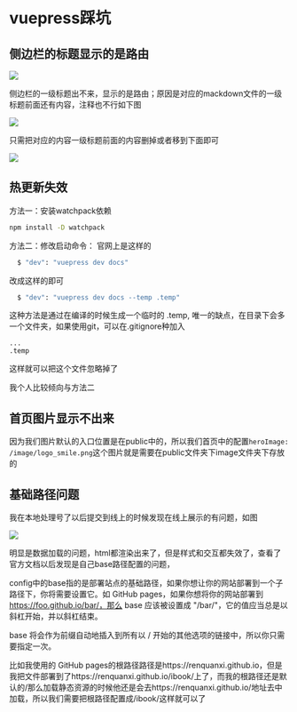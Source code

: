 # vuepress踩坑

## 侧边栏的标题显示的是路由
![](https://qinghuansmile.top/iamgeWarehouse/createdBlog/1.png)<br/>

侧边栏的一级标题出不来，显示的是路由；原因是对应的mackdown文件的一级标题前面还有内容，注释也不行如下图<br/>

![](https://qinghuansmile.top/iamgeWarehouse/createdBlog/2.png)<br/>

只需把对应的内容一级标题前面的内容删掉或者移到下面即可<br/>

![](https://qinghuansmile.top/iamgeWarehouse/createdBlog/3.png)<br/>

## 热更新失效
方法一：安装watchpack依赖
```bash 
npm install -D watchpack
```

方法二：修改启动命令：
官网上是这样的
```bash
  $ "dev": "vuepress dev docs"
```

改成这样的即可
```bash
  $ "dev": "vuepress dev docs --temp .temp"
```
这种方法是通过在编译的时候生成一个临时的 .temp, 唯一的缺点，在目录下会多一个文件夹，如果使用git，可以在.gitignore种加入
```
...
.temp
```
这样就可以把这个文件忽略掉了

我个人比较倾向与方法二

## 首页图片显示不出来

因为我们图片默认的入口位置是在public中的，所以我们首页中的配置`heroImage: /image/logo_smile.png`这个图片就是需要在public文件夹下image文件夹下存放的

## 基础路径问题

我在本地处理号了以后提交到线上的时候发现在线上展示的有问题，如图

![](https://qinghuansmile.top/iamgeWarehouse/createdBlog/9.png)

明显是数据加载的问题，html都渲染出来了，但是样式和交互都失效了，查看了官方文档以后发现是自己base路径配置的问题，

config中的base指的是部署站点的基础路径，如果你想让你的网站部署到一个子路径下，你将需要设置它。如 GitHub pages，如果你想将你的网站部署到 https://foo.github.io/bar/，那么 base 应该被设置成 "/bar/"，它的值应当总是以斜杠开始，并以斜杠结束。

base 将会作为前缀自动地插入到所有以 / 开始的其他选项的链接中，所以你只需要指定一次。

比如我使用的 GitHub pages的根路径路径是https://renquanxi.github.io，但是我把文件部署到了https://renquanxi.github.io/ibook/上了，而我的根路径还是默认的/那么加载静态资源的时候他还是会去https://renquanxi.github.io/地址去中加载，所以我们需要把根路径配置成/ibook/这样就可以了



